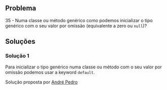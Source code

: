 ## Problema
35 - Numa classe ou método genérico como podemos inicializar o tipo genérico
com o seu valor por omissão (equivalente a zero ou `null`)?

## Soluções
### Solução 1

Para inicializar o tipo genérico numa classe ou método com o seu valor por omissão podemos usar a keyword ```default```.

Solução proposta por [André Pedro](https://github.com/andre-pedro)